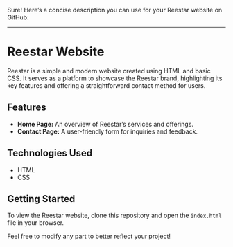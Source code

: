 Sure! Here’s a concise description you can use for your Reestar website on GitHub:

---

# Reestar Website

Reestar is a simple and modern website created using HTML and basic CSS. It serves as a platform to showcase the Reestar brand, highlighting its key features and offering a straightforward contact method for users.

## Features

- **Home Page:** An overview of Reestar’s services and offerings.
- **Contact Page:** A user-friendly form for inquiries and feedback.

## Technologies Used

- HTML
- CSS

## Getting Started

To view the Reestar website, clone this repository and open the `index.html` file in your browser.



Feel free to modify any part to better reflect your project!
